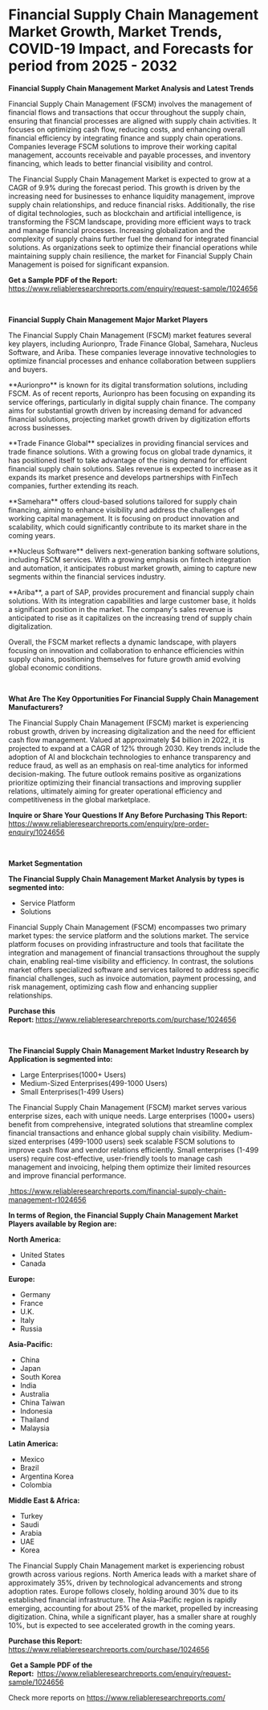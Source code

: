 <p><h1>Financial Supply Chain Management Market Growth, Market Trends, COVID-19 Impact, and Forecasts for period from 2025 - 2032</h1></p><p><strong>Financial Supply Chain Management Market Analysis and Latest Trends</strong></p>
<p><p>Financial Supply Chain Management (FSCM) involves the management of financial flows and transactions that occur throughout the supply chain, ensuring that financial processes are aligned with supply chain activities. It focuses on optimizing cash flow, reducing costs, and enhancing overall financial efficiency by integrating finance and supply chain operations. Companies leverage FSCM solutions to improve their working capital management, accounts receivable and payable processes, and inventory financing, which leads to better financial visibility and control.</p><p>The Financial Supply Chain Management Market is expected to grow at a CAGR of 9.9% during the forecast period. This growth is driven by the increasing need for businesses to enhance liquidity management, improve supply chain relationships, and reduce financial risks. Additionally, the rise of digital technologies, such as blockchain and artificial intelligence, is transforming the FSCM landscape, providing more efficient ways to track and manage financial processes. Increasing globalization and the complexity of supply chains further fuel the demand for integrated financial solutions. As organizations seek to optimize their financial operations while maintaining supply chain resilience, the market for Financial Supply Chain Management is poised for significant expansion.</p></p>
<p><strong>Get a Sample PDF of the Report:&nbsp;</strong> <a href="https://www.reliableresearchreports.com/enquiry/request-sample/1024656?utm_campaign=3210&utm_medium=2&utm_source=Github&utm_content=ia&utm_term=06032025&utm_id=financial-supply-chain-management">https://www.reliableresearchreports.com/enquiry/request-sample/1024656</a></p>
<p>&nbsp;</p>
<p><strong>Financial Supply Chain Management Major Market Players</strong></p>
<p><p>The Financial Supply Chain Management (FSCM) market features several key players, including Aurionpro, Trade Finance Global, Samehara, Nucleus Software, and Ariba. These companies leverage innovative technologies to optimize financial processes and enhance collaboration between suppliers and buyers.</p><p>**Aurionpro** is known for its digital transformation solutions, including FSCM. As of recent reports, Aurionpro has been focusing on expanding its service offerings, particularly in digital supply chain finance. The company aims for substantial growth driven by increasing demand for advanced financial solutions, projecting market growth driven by digitization efforts across businesses.</p><p>**Trade Finance Global** specializes in providing financial services and trade finance solutions. With a growing focus on global trade dynamics, it has positioned itself to take advantage of the rising demand for efficient financial supply chain solutions. Sales revenue is expected to increase as it expands its market presence and develops partnerships with FinTech companies, further extending its reach.</p><p>**Samehara** offers cloud-based solutions tailored for supply chain financing, aiming to enhance visibility and address the challenges of working capital management. It is focusing on product innovation and scalability, which could significantly contribute to its market share in the coming years.</p><p>**Nucleus Software** delivers next-generation banking software solutions, including FSCM services. With a growing emphasis on fintech integration and automation, it anticipates robust market growth, aiming to capture new segments within the financial services industry.</p><p>**Ariba**, a part of SAP, provides procurement and financial supply chain solutions. With its integration capabilities and large customer base, it holds a significant position in the market. The company's sales revenue is anticipated to rise as it capitalizes on the increasing trend of supply chain digitalization.</p><p>Overall, the FSCM market reflects a dynamic landscape, with players focusing on innovation and collaboration to enhance efficiencies within supply chains, positioning themselves for future growth amid evolving global economic conditions.</p></p>
<p>&nbsp;</p>
<p><strong>What Are The Key Opportunities For Financial Supply Chain Management Manufacturers?</strong></p>
<p><p>The Financial Supply Chain Management (FSCM) market is experiencing robust growth, driven by increasing digitalization and the need for efficient cash flow management. Valued at approximately $4 billion in 2022, it is projected to expand at a CAGR of 12% through 2030. Key trends include the adoption of AI and blockchain technologies to enhance transparency and reduce fraud, as well as an emphasis on real-time analytics for informed decision-making. The future outlook remains positive as organizations prioritize optimizing their financial transactions and improving supplier relations, ultimately aiming for greater operational efficiency and competitiveness in the global marketplace.</p></p>
<p><strong>Inquire or Share Your Questions If Any Before Purchasing This Report:</strong> <a href="https://www.reliableresearchreports.com/enquiry/pre-order-enquiry/1024656?utm_campaign=3210&utm_medium=2&utm_source=Github&utm_content=ia&utm_term=06032025&utm_id=financial-supply-chain-management">https://www.reliableresearchreports.com/enquiry/pre-order-enquiry/1024656</a></p>
<p>&nbsp;</p>
<p><strong>Market Segmentation</strong></p>
<p><strong>The Financial Supply Chain Management Market Analysis by types is segmented into:</strong></p>
<p><ul><li>Service Platform</li><li>Solutions</li></ul></p>
<p><p>Financial Supply Chain Management (FSCM) encompasses two primary market types: the service platform and the solutions market. The service platform focuses on providing infrastructure and tools that facilitate the integration and management of financial transactions throughout the supply chain, enabling real-time visibility and efficiency. In contrast, the solutions market offers specialized software and services tailored to address specific financial challenges, such as invoice automation, payment processing, and risk management, optimizing cash flow and enhancing supplier relationships.</p></p>
<p><strong>Purchase this Report:&nbsp;</strong><a href="https://www.reliableresearchreports.com/purchase/1024656?utm_campaign=3210&utm_medium=2&utm_source=Github&utm_content=ia&utm_term=06032025&utm_id=financial-supply-chain-management">https://www.reliableresearchreports.com/purchase/1024656</a></p>
<p>&nbsp;</p>
<p><strong>The Financial Supply Chain Management Market Industry Research by Application is segmented into:</strong></p>
<p><ul><li>Large Enterprises(1000+ Users)</li><li>Medium-Sized Enterprises(499-1000 Users)</li><li>Small Enterprises(1-499 Users)</li></ul></p>
<p><p>The Financial Supply Chain Management (FSCM) market serves various enterprise sizes, each with unique needs. Large enterprises (1000+ users) benefit from comprehensive, integrated solutions that streamline complex financial transactions and enhance global supply chain visibility. Medium-sized enterprises (499-1000 users) seek scalable FSCM solutions to improve cash flow and vendor relations efficiently. Small enterprises (1-499 users) require cost-effective, user-friendly tools to manage cash management and invoicing, helping them optimize their limited resources and improve financial performance.</p></p>
<p><a href="https://www.reliableresearchreports.com/financial-supply-chain-management-r1024656?utm_campaign=3210&utm_medium=2&utm_source=Github&utm_content=ia&utm_term=06032025&utm_id=financial-supply-chain-management">&nbsp;https://www.reliableresearchreports.com/financial-supply-chain-management-r1024656</a></p>
<p><strong>In terms of Region, the Financial Supply Chain Management Market Players available by Region are:</strong></p>
<p>
    <p> <strong> North America: </strong>
        <ul>
            <li>United States</li>
            <li>Canada</li>
        </ul>
        </p> 
    <p> <strong> Europe: </strong>
        <ul>
            <li>Germany</li>
            <li>France</li>
            <li>U.K.</li>
            <li>Italy</li>
            <li>Russia</li>
        </ul>
        </p> 
    <p> <strong> Asia-Pacific: </strong>
        <ul>
            <li>China</li>
            <li>Japan</li>
            <li>South Korea</li>
            <li>India</li>
            <li>Australia</li>
            <li>China Taiwan</li>
            <li>Indonesia</li>
            <li>Thailand</li>
            <li>Malaysia</li>
        </ul>
        </p> 
    <p> <strong> Latin America: </strong>
        <ul>
            <li>Mexico</li>
            <li>Brazil</li>
            <li>Argentina Korea</li>
            <li>Colombia</li>
        </ul>
        </p> 
    <p> <strong> Middle East & Africa: </strong>
        <ul>
            <li>Turkey</li>
            <li>Saudi</li>
            <li>Arabia</li>
            <li>UAE</li>
            <li>Korea</li>
        </ul>
    </p>
    </p>
<p><p>The Financial Supply Chain Management market is experiencing robust growth across various regions. North America leads with a market share of approximately 35%, driven by technological advancements and strong adoption rates. Europe follows closely, holding around 30% due to its established financial infrastructure. The Asia-Pacific region is rapidly emerging, accounting for about 25% of the market, propelled by increasing digitization. China, while a significant player, has a smaller share at roughly 10%, but is expected to see accelerated growth in the coming years.</p></p>
<p><strong>Purchase this Report: </strong><a href="https://www.reliableresearchreports.com/purchase/1024656?utm_campaign=3210&utm_medium=2&utm_source=Github&utm_content=ia&utm_term=06032025&utm_id=financial-supply-chain-management">https://www.reliableresearchreports.com/purchase/1024656</a></p>
<p>&nbsp;<strong>Get a Sample PDF of the Report:&nbsp;&nbsp;</strong><a href="https://www.reliableresearchreports.com/enquiry/request-sample/1024656?utm_campaign=3210&utm_medium=2&utm_source=Github&utm_content=ia&utm_term=06032025&utm_id=financial-supply-chain-management">https://www.reliableresearchreports.com/enquiry/request-sample/1024656</a></p>
<p><strong></strong></p>
<p>Check more reports on <a href="https://www.reliableresearchreports.com/?utm_campaign=3210&utm_medium=2&utm_source=Github&utm_content=ia&utm_term=06032025&utm_id=financial-supply-chain-management">https://www.reliableresearchreports.com/</a></p>